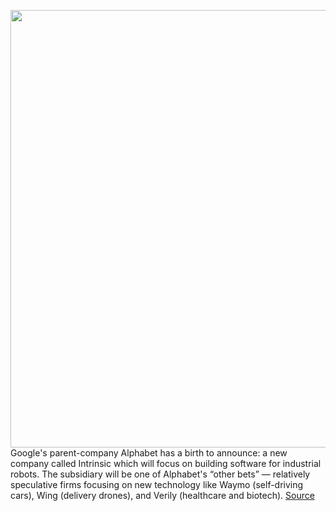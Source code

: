 <img src='https://cdn.vox-cdn.com/thumbor/nN2WF-Cw9O7SS5SyIkNOFYvHt-0=/0x0:1920x1080/1200x800/filters:focal(807x387:1113x693)/cdn.vox-cdn.com/uploads/chorus_image/image/69621956/intrinsic_green_purple_center.0.png' width='700px' /><br/>
Google's parent-company Alphabet has a birth to announce: a new company called Intrinsic which will focus on building software for industrial robots. The subsidiary will be one of Alphabet's “other bets” — relatively speculative firms focusing on new technology like Waymo (self-driving cars), Wing (delivery drones), and Verily (healthcare and biotech).
<a href='https://www.theverge.com/2021/7/23/22590109/google-intrinsic-industrial-robotics-company-software'> Source <a/>